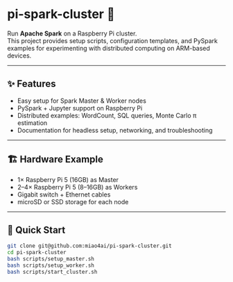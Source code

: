 # pi-spark-cluster 🚀

Run **Apache Spark** on a Raspberry Pi cluster.  
This project provides setup scripts, configuration templates, and PySpark examples for experimenting with distributed computing on ARM-based devices.

---

## ✨ Features
- Easy setup for Spark Master & Worker nodes
- PySpark + Jupyter support on Raspberry Pi
- Distributed examples: WordCount, SQL queries, Monte Carlo π estimation
- Documentation for headless setup, networking, and troubleshooting

---

## 🏗️ Hardware Example
- 1× Raspberry Pi 5 (16GB) as Master
- 2–4× Raspberry Pi 5 (8–16GB) as Workers
- Gigabit switch + Ethernet cables
- microSD or SSD storage for each node

---

## 🚀 Quick Start
```bash
git clone git@github.com:miao4ai/pi-spark-cluster.git
cd pi-spark-cluster
bash scripts/setup_master.sh
bash scripts/setup_worker.sh
bash scripts/start_cluster.sh
